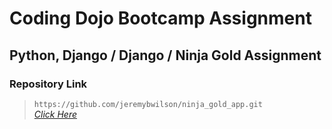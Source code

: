 # Coding Dojo Bootcamp Assignment
## Python, Django / Django / Ninja Gold Assignment

### Repository Link

> ``` https://github.com/jeremybwilson/ninja_gold_app.git ```<br>
> _[Click Here](https://github.com/jeremybwilson/ninja_gold_app.git)_